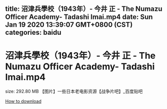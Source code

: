 
title: 沼津兵學校（1943年）- 今井 正 - The Numazu Officer Academy- Tadashi Imai.mp4
date: Sun Jan 19 2020 13:39:07 GMT+0800 (CST)    
categories: baidu
---

# 沼津兵學校（1943年）- 今井 正 - The Numazu Officer Academy- Tadashi Imai.mp4
size: 292.80 MB
 【图片】一些日本老电影资源【战争片吧】_百度贴吧
 

[How to download](https://bpcam.bemobtrk.com/go/2ceec3aa-1ca2-46d6-b9ff-aaa5c184517c?jno=5483)
